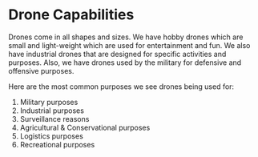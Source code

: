 # Drone Capabilities

Drones come in all shapes and sizes. We have hobby drones which are small and light-weight which are used for entertainment and fun. We also have industrial drones that are designed for specific activities and purposes. Also, we have drones used by the military for defensive and offensive purposes.

Here are the most common purposes we see drones being used for:

1. Military purposes
2. Industrial purposes
3. Surveillance reasons
4. Agricultural & Conservational purposes
5. Logistics purposes
6. Recreational purposes
